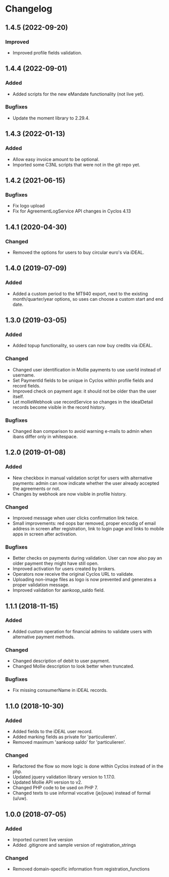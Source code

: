 # Changelog
## 1.4.5 (2022-09-20)
### Improved
<ul>
	<li>Improved profile fields validation.</li>
</ul>

## 1.4.4 (2022-09-01)
### Added
<ul>
	<li>Added scripts for the new eMandate functionality (not live yet).</li>
</ul>

### Bugfixes
<ul>
	<li>Update the moment library to 2.29.4.</li>
</ul>

## 1.4.3 (2022-01-13)
### Added
<ul>
	<li>Allow easy invoice amount to be optional.</li>
	<li>Imported some C3NL scripts that were not in the git repo yet.</li>
</ul>

## 1.4.2 (2021-06-15)
### Bugfixes
<ul>
	<li>Fix logo upload</li>
	<li>Fix for AgreementLogService API changes in Cyclos 4.13</li>
</ul>

## 1.4.1 (2020-04-30)
### Changed
<ul>
	<li>Removed the options for users to buy circular euro's via iDEAL.</li>
</ul>

## 1.4.0 (2019-07-09)
### Added
<ul>
	<li>Added a custom period to the MT940 export, next to the existing month/quarter/year options, so uses can choose a custom start and end date.</li>
</ul>

## 1.3.0 (2019-03-05)
### Added
<ul>
	<li>Added topup functionality, so users can now buy credits via iDEAL.</li>
</ul>

### Changed
<ul>
	<li>Changed user identification in Mollie payments to use userId instead of username.</li>
	<li>Set PaymentId fields to be unique in Cyclos within profile fields and record fields.</li>
	<li>Improved check on payment age: it should not be older than the user itself.</li>
	<li>Let mollieWebhook use recordService so changes in the idealDetail records become visible in the record history.</li>
</ul>

### Bugfixes
<ul>
	<li>Changed iban comparison to avoid warning e-mails to admin when ibans differ only in whitespace.</li>
</ul>

## 1.2.0 (2019-01-08)
### Added
<ul>
	<li>New checkbox in manual validation script for users with alternative payments: admin can now indicate whether the user already accepted the agreements or not.</li>
	<li>Changes by webhook are now visible in profile history.</li>
</ul>

### Changed
<ul>
	<li>Improved message when user clicks confirmation link twice.</li>
	<li>Small improvements: red oops bar removed, proper encodig of email address in screen after registration, link to login page and links to mobile apps in screen after activation.</li>
</ul>

### Bugfixes
<ul>
	<li>Better checks on payments during validation. User can now also pay an older payment they might have still open.</li>
	<li>Improved activation for users created by brokers.</li>
	<li>Operators now receive the original Cyclos URL to validate.</li>
	<li>Uploading non-image files as logo is now prevented and generates a proper validation message.</li>
	<li>Improved validation for aankoop_saldo field.</li>
</ul>

## 1.1.1 (2018-11-15)
### Added
<ul>
	<li>Added custom operation for financial admins to validate users with alternative payment methods.</li>
</ul>

### Changed
<ul>
	<li>Changed description of debit to user payment.</li>
	<li>Changed Mollie description to look better when truncated.</li>
</ul>

### Bugfixes
<ul>
	<li>Fix missing consumerName in iDEAL records.</li>
</ul>

## 1.1.0 (2018-10-30)
### Added
<ul>
	<li>Added fields to the iDEAL user record.</li>
	<li>Added marking fields as private for 'particulieren'.</li>
	<li>Removed maximum 'aankoop saldo' for 'particulieren'.</li>
</ul>

### Changed
<ul>
	<li>Refactored the flow so more logic is done within Cyclos instead of in the php.</li>
	<li>Updated jquery validation library version to 1.17.0.</li>
	<li>Updated Mollie API version to v2.</li>
	<li>Changed PHP code to be used on PHP 7.</li>
	<li>Changed texts to use informal vocative (je/jouw) instead of formal (u/uw).</li>
</ul>

## 1.0.0 (2018-07-05)
### Added
<ul>
	<li>Imported current live version</li>
	<li>Added .gitignore and sample version of registration_strings</li>
</ul>

### Changed
<ul>
	<li>Removed domain-specific information from registration_functions</li>
</ul>
